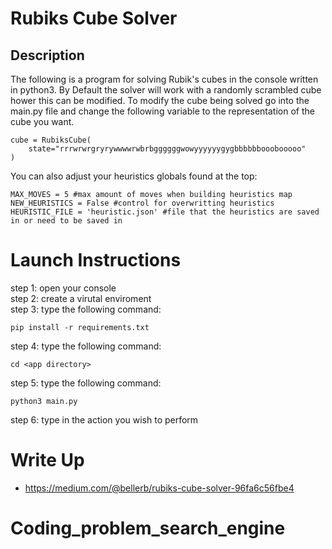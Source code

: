 # Rubiks Cube Solver
## Description
The following is a program for solving Rubik's cubes in the console written in python3. By Default the solver will work with a randomly scrambled cube hower this can be modified. To modify the cube being solved go into the main.py file and change the following variable to the representation of the cube you want.

```
cube = RubiksCube(
    state="rrrwrwrgryrywwwwrwbrbggggggwowyyyyyygygbbbbbbooobooooo"
)
```

You can also adjust your heuristics globals found at the top:

```
MAX_MOVES = 5 #max amount of moves when building heuristics map
NEW_HEURISTICS = False #control for overwritting heuristics
HEURISTIC_FILE = 'heuristic.json' #file that the heuristics are saved in or need to be saved in
```

# Launch Instructions
step 1: open your console <br>
step 2: create a virutal enviroment <br>
step 3: type the following command: <br>
```
pip install -r requirements.txt
```
step 4: type the following command:
```
cd <app directory>
```
step 5: type the following command:
```
python3 main.py
```
step 6: type in the action you wish to perform

# Write Up
* https://medium.com/@bellerb/rubiks-cube-solver-96fa6c56fbe4
# Coding_problem_search_engine
